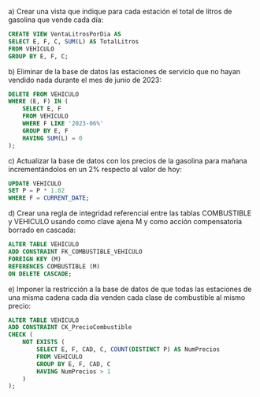a) Crear una vista que indique para cada estación el total de litros de gasolina que vende cada día:
```sql
CREATE VIEW VentaLitrosPorDia AS
SELECT E, F, C, SUM(L) AS TotalLitros
FROM VEHICULO
GROUP BY E, F, C;
```

b) Eliminar de la base de datos las estaciones de servicio que no hayan vendido nada durante el mes de junio de 2023:
```sql
DELETE FROM VEHICULO
WHERE (E, F) IN (
    SELECT E, F
    FROM VEHICULO
    WHERE F LIKE '2023-06%'
    GROUP BY E, F
    HAVING SUM(L) = 0
);
```

c) Actualizar la base de datos con los precios de la gasolina para mañana incrementándolos en un 2% respecto al valor de hoy:
```sql
UPDATE VEHICULO
SET P = P * 1.02
WHERE F = CURRENT_DATE;
```

d) Crear una regla de integridad referencial entre las tablas COMBUSTIBLE y VEHICULO usando como clave ajena M y como acción compensatoria borrado en cascada:
```sql
ALTER TABLE VEHICULO
ADD CONSTRAINT FK_COMBUSTIBLE_VEHICULO
FOREIGN KEY (M)
REFERENCES COMBUSTIBLE (M)
ON DELETE CASCADE;
```

e) Imponer la restricción a la base de datos de que todas las estaciones de una misma cadena cada día venden cada clase de combustible al mismo precio:
```sql
ALTER TABLE VEHICULO
ADD CONSTRAINT CK_PrecioCombustible
CHECK (
    NOT EXISTS (
        SELECT E, F, CAD, C, COUNT(DISTINCT P) AS NumPrecios
        FROM VEHICULO
        GROUP BY E, F, CAD, C
        HAVING NumPrecios > 1
    )
);
```

